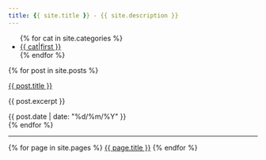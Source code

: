 ```yaml
---
title: {{ site.title }} - {{ site.description }}
---
```


<ul>
{% for cat in site.categories %}
  <li>
    <a href="{{ cat.url }}">{{ cat|first }}</a>
  </li>
{% endfor %}
</ul>

{% for post in site.posts %}
  <article>
    <h2s>
        <a href="{{ post.url }}">{{ post.title }}</a>
    </h2>
    <p>{{ post.excerpt }}</p>
    <time datetime="{{ post.date | date: "%Y-%m-%d" }}">{{ post.date | date: "%d/%m/%Y" }}</time>
  </article>
{% endfor %}

_________________________________________

<p>
{% for page in site.pages %}
  <a href="{{ page.url }}">{{ page.title }}</a>
{% endfor %}
</p>
